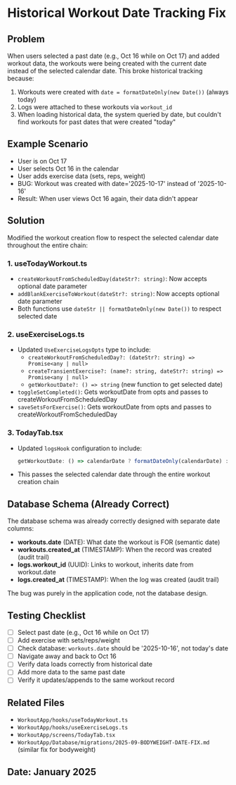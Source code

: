 # Historical Workout Date Tracking Fix

## Problem
When users selected a past date (e.g., Oct 16 while on Oct 17) and added workout data, the workouts were being created with the current date instead of the selected calendar date. This broke historical tracking because:

1. Workouts were created with `date = formatDateOnly(new Date())` (always today)
2. Logs were attached to these workouts via `workout_id`
3. When loading historical data, the system queried by date, but couldn't find workouts for past dates that were created "today"

## Example Scenario
- User is on Oct 17
- User selects Oct 16 in the calendar
- User adds exercise data (sets, reps, weight)
- BUG: Workout was created with date='2025-10-17' instead of '2025-10-16'
- Result: When user views Oct 16 again, their data didn't appear

## Solution
Modified the workout creation flow to respect the selected calendar date throughout the entire chain:

### 1. **useTodayWorkout.ts**
- `createWorkoutFromScheduledDay(dateStr?: string)`: Now accepts optional date parameter
- `addBlankExerciseToWorkout(dateStr?: string)`: Now accepts optional date parameter
- Both functions use `dateStr || formatDateOnly(new Date())` to respect selected date

### 2. **useExerciseLogs.ts**
- Updated `UseExerciseLogsOpts` type to include:
  - `createWorkoutFromScheduledDay?: (dateStr?: string) => Promise<any | null>`
  - `createTransientExercise?: (name?: string, dateStr?: string) => Promise<any | null>`
  - `getWorkoutDate?: () => string` (new function to get selected date)
- `toggleSetCompleted()`: Gets workoutDate from opts and passes to createWorkoutFromScheduledDay
- `saveSetsForExercise()`: Gets workoutDate from opts and passes to createWorkoutFromScheduledDay

### 3. **TodayTab.tsx**
- Updated `logsHook` configuration to include:
  ```typescript
  getWorkoutDate: () => calendarDate ? formatDateOnly(calendarDate) : formatDateOnly(new Date())
  ```
- This passes the selected calendar date through the entire workout creation chain

## Database Schema (Already Correct)
The database schema was already correctly designed with separate date columns:

- **workouts.date** (DATE): What date the workout is FOR (semantic date)
- **workouts.created_at** (TIMESTAMP): When the record was created (audit trail)
- **logs.workout_id** (UUID): Links to workout, inherits date from workout.date
- **logs.created_at** (TIMESTAMP): When the log was created (audit trail)

The bug was purely in the application code, not the database design.

## Testing Checklist
- [ ] Select past date (e.g., Oct 16 while on Oct 17)
- [ ] Add exercise with sets/reps/weight
- [ ] Check database: `workouts.date` should be '2025-10-16', not today's date
- [ ] Navigate away and back to Oct 16
- [ ] Verify data loads correctly from historical date
- [ ] Add more data to the same past date
- [ ] Verify it updates/appends to the same workout record

## Related Files
- `WorkoutApp/hooks/useTodayWorkout.ts`
- `WorkoutApp/hooks/useExerciseLogs.ts`
- `WorkoutApp/screens/TodayTab.tsx`
- `WorkoutApp/Database/migrations/2025-09-BODYWEIGHT-DATE-FIX.md` (similar fix for bodyweight)

## Date: January 2025
